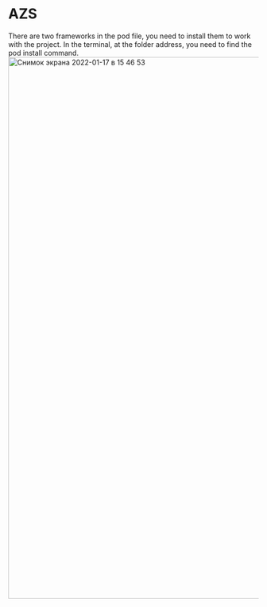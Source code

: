 # AZS
There are two frameworks in the pod file, you need to install them to work with the project.
In the terminal, at the folder address, you need to find the pod install command.
<img width="1088" alt="Снимок экрана 2022-01-17 в 15 46 53" src="https://user-images.githubusercontent.com/87696400/149737200-9fceaef7-b996-4978-a973-a1aa8d956998.png">
